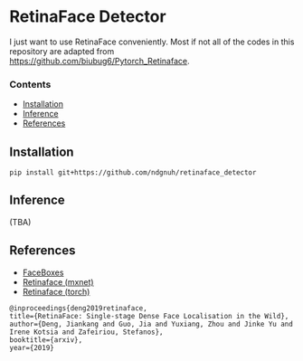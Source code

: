 # RetinaFace Detector

I just want to use RetinaFace conveniently. Most if not all of the codes in this repository are adapted from https://github.com/biubug6/Pytorch_Retinaface.

### Contents
- [Installation](#installation)
- [Inference](#inference)
- [References](#references)

## Installation

```shell
pip install git+https://github.com/ndgnuh/retinaface_detector
```

## Inference

(TBA)

## References
- [FaceBoxes](https://github.com/zisianw/FaceBoxes.PyTorch)
- [Retinaface (mxnet)](https://github.com/deepinsight/insightface/tree/master/RetinaFace)
- [Retinaface (torch)](https://github.com/biubug6/Pytorch_Retinaface)
```
@inproceedings{deng2019retinaface,
title={RetinaFace: Single-stage Dense Face Localisation in the Wild},
author={Deng, Jiankang and Guo, Jia and Yuxiang, Zhou and Jinke Yu and Irene Kotsia and Zafeiriou, Stefanos},
booktitle={arxiv},
year={2019}
```
